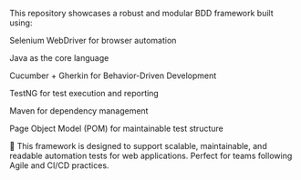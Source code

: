 This repository showcases a robust and modular BDD framework built using:

Selenium WebDriver for browser automation

Java as the core language

Cucumber + Gherkin for Behavior-Driven Development

TestNG for test execution and reporting

Maven for dependency management

Page Object Model (POM) for maintainable test structure


🔗 This framework is designed to support scalable, maintainable, and readable automation tests for web applications. Perfect for teams following Agile and CI/CD practices.
